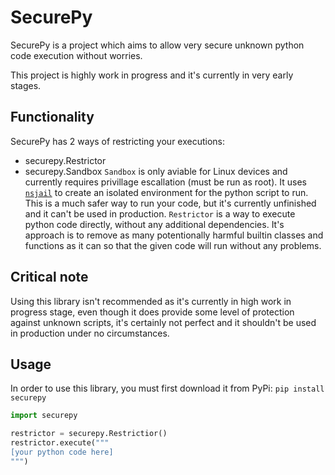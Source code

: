 # SecurePy

SecurePy is a project which aims to allow very secure unknown python code execution without worries.

This project is highly work in progress and it's currently in very early stages.

## Functionality

SecurePy has 2 ways of restricting your executions:
- securepy.Restrictor
- securepy.Sandbox
`Sandbox` is only aviable for Linux devices and currently requires privillage escallation (must be run as root). It uses [`nsjail`](https://github.com/google/nsjail) to create an isolated environment for the python script to run. This is a much safer way to run your code, but it's currently unfinished and it can't be used in production.
`Restrictor` is a way to execute python code directly, without any additional dependencies. It's approach is to remove as many potentionally harmful builtin classes and functions as it can so that the given code will run without any problems.

## Critical note

Using this library isn't recommended as it's currently in high work in progress stage, even though it does provide some level of protection against unknown scripts, it's certainly not perfect and it shouldn't be used in production under no circumstances.


## Usage

In order to use this library, you must first download it from PyPi: `pip install securepy`

```py
import securepy

restrictor = securepy.Restrictior()
restrictor.execute("""
[your python code here]
""")
```
